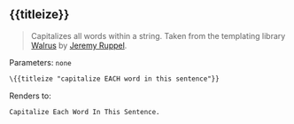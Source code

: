 ## \{{titleize}}

> Capitalizes all words within a string. Taken from the templating library [Walrus](https://github.com/jeremyruppel/walrus) by [Jeremy Ruppel](https://github.com/jeremyruppel).

Parameters: `none`

```handlebars
\{{titleize "capitalize EACH word in this sentence"}}
```
Renders to:

```
Capitalize Each Word In This Sentence.
```